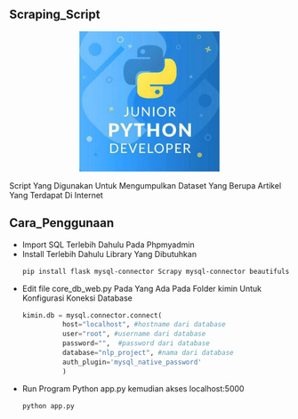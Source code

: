 
## Scraping_Script
<p align="center"><img width="50%" src="../Untitled.jpeg"></p>

Script Yang Digunakan Untuk Mengumpulkan Dataset Yang Berupa Artikel Yang Terdapat Di Internet


## Cara_Penggunaan
- Import SQL Terlebih Dahulu Pada Phpmyadmin
- Install Terlebih Dahulu Library Yang Dibutuhkan
  ```bash
  pip install flask mysql-connector Scrapy mysql-connector beautifulsoup4
  ```
- Edit file core_db_web.py Pada Yang Ada Pada Folder kimin Untuk Konfigurasi Koneksi Database
  ```python
  kimin.db = mysql.connector.connect(
  			host="localhost", #hostname dari database
  			user="root", #username dari database
  			password="",  #password dari database
  			database="nlp_project", #nama dari database
  			auth_plugin='mysql_native_password'
  			)
  ```
- Run Program Python app.py kemudian akses localhost:5000
  ```
  python app.py
  ```
